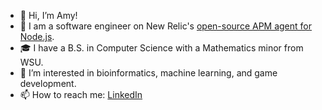 - 👋 Hi, I’m Amy!
- 💼 I am a software engineer on New Relic's [open-source APM agent for Node.js](https://github.com/newrelic/node-newrelic).
- 🎓 I have a B.S. in Computer Science with a Mathematics minor from WSU.
- 🌱 I’m interested in bioinformatics, machine learning, and game development.
- 📫 How to reach me: [LinkedIn](https://www.linkedin.com/in/amy-chisholm/)

<!---
amychisholm03/amychisholm03 is a ✨ special ✨ repository because its `README.md` (this file) appears on your GitHub profile.
You can click the Preview link to take a look at your changes.
--->
